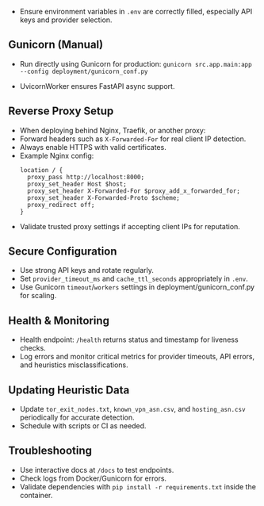 - Ensure environment variables in `.env` are correctly filled, especially API keys and provider selection.

## Gunicorn (Manual)
- Run directly using Gunicorn for production: ```gunicorn src.app.main:app --config deployment/gunicorn_conf.py```

- UvicornWorker ensures FastAPI async support.

## Reverse Proxy Setup
- When deploying behind Nginx, Traefik, or another proxy:
- Forward headers such as `X-Forwarded-For` for real client IP detection.
- Always enable HTTPS with valid certificates.
- Example Nginx config:
  ```
  location / {
    proxy_pass http://localhost:8000;
    proxy_set_header Host $host;
    proxy_set_header X-Forwarded-For $proxy_add_x_forwarded_for;
    proxy_set_header X-Forwarded-Proto $scheme;
    proxy_redirect off;
  }
  ```
- Validate trusted proxy settings if accepting client IPs for reputation.

## Secure Configuration
- Use strong API keys and rotate regularly.
- Set `provider_timeout_ms` and `cache_ttl_seconds` appropriately in `.env`.
- Use Gunicorn `timeout`/`workers` settings in deployment/gunicorn_conf.py for scaling.

## Health & Monitoring
- Health endpoint: `/health` returns status and timestamp for liveness checks.
- Log errors and monitor critical metrics for provider timeouts, API errors, and heuristics misclassifications.

## Updating Heuristic Data
- Update `tor_exit_nodes.txt`, `known_vpn_asn.csv`, and `hosting_asn.csv` periodically for accurate detection.
- Schedule with scripts or CI as needed.

## Troubleshooting
- Use interactive docs at `/docs` to test endpoints.
- Check logs from Docker/Gunicorn for errors.
- Validate dependencies with `pip install -r requirements.txt` inside the container.
